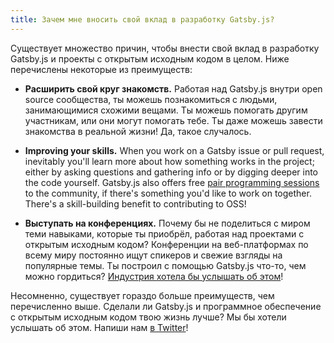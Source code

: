 ```yaml
---
title: Зачем мне вносить свой вклад в разработку Gatsby.js?
---
```


Существует множество причин, чтобы внести свой вклад в разработку Gatsby.js и проекты с открытым исходным кодом в целом. Ниже перечислены некоторые из преимуществ:

- **Расширить свой круг знакомств.** Работая над Gatsby.js внутри open source сообщества, ты можешь познакомиться с людьми, занимающимися схожими вещами. Ты можешь помогать другим участникам, или они могут помогать тебе. Ты даже можешь завести знакомства в реальной жизни! Да, такое случалось.

- **Improving your skills.** When you work on a Gatsby issue or pull request, inevitably you'll learn more about how something works in the project; either by asking questions and gathering info or by digging deeper into the code yourself. Gatsby.js also offers free [pair programming sessions](/contributing/pair-programming/) to the community, if there's something you'd like to work on together. There's a skill-building benefit to contributing to OSS!

- **Выступать на конференциях.** Почему бы не поделиться с миром теми навыками, которые ты приобрёл, работая над проектами с открытым исходным кодом? Конференции на веб-платформах по всему миру постоянно ищут спикеров и свежие взгляды на популярные темы. Ты построил с помощью Gatsby.js что-то, чем можно гордиться? [Индустрия хотела бы услышать об этом](http://weareallaweso.me/)!

Несомненно, существует гораздо больше преимуществ, чем перечисленно выше. Сделали ли Gatsby.js и программное обеспечение с открытым исходным кодом твою жизнь лучше? Мы бы хотели услышать об этом. Напиши нам [в Twitter](https://twitter.com/gatsbyjs)!
